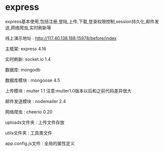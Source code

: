# express
express基本使用,包括注册,登陆,上传,下载,登录权限控制,session持久化,邮件发送,网络爬虫,实时刷新等

线上演示地址 : http://117.40.138.188:15978/before/index

主框架: express 4.16

实时刷新: socket.io 1.4

数据库: mongodb

数据库模块 : mongoose 4.5

上传模块 : multer 1.1 注意:multer1.0版本以后和之前代码差异很大

邮件发送模块 : nodemailer 2.4

网络爬虫 : cheerio 0.20

uploads文件夹 : 上传文件存放

utils文件夹 : 工具类文件

app.config.js文件 : 全局的属性定义
